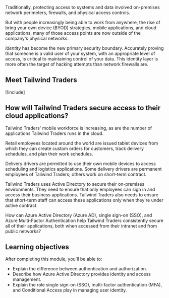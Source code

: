 Traditionally, protecting access to systems and data involved on-premises network perimeters, firewalls, and physical access controls.

But with people increasingly being able to work from anywhere, the rise of bring your own device (BYOD) strategies, mobile applications, and cloud applications, many of those access points are now outside of the company's physical networks.

_Identity_ has become the new primary security boundary. Accurately proving that someone is a valid user of your system, with an appropriate level of access, is critical to maintaining control of your data. This identity layer is more often the target of hacking attempts than network firewalls are.

## Meet Tailwind Traders

[!include[](../../shared/tailwind-traders-overview.md)]

## How will Tailwind Traders secure access to their cloud applications?

Tailwind Traders' mobile workforce is increasing, as are the number of applications Tailwind Traders runs in the cloud.

Retail employees located around the world are issued tablet devices from which they can create custom orders for customers, track delivery schedules, and plan their work schedules.

Delivery drivers are permitted to use their own mobile devices to access scheduling and logistics applications. Some delivery drivers are permanent employees of Tailwind Traders; others work on short-term contract.

Tailwind Traders uses Active Directory to secure their on-premises environments. They need to ensure that only employees can sign in and access their business applications. Tailwind Traders also needs to ensure that short-term staff can access these applications only when they're under active contract.

How can Azure Active Directory (Azure AD), single sign-on (SSO), and Azure Multi-Factor Authentication help Tailwind Traders consistently secure all of their applications, both when accessed from their intranet and from public networks?

## Learning objectives

After completing this module, you'll be able to:

* Explain the difference between authentication and authorization.
* Describe how Azure Active Directory provides identity and access management.
* Explain the role single sign-on (SSO), multi-factor authentication (MFA), and Conditional Access play in managing user identity.
